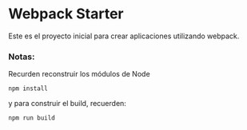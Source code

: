 # Webpack Starter

Este es el proyecto inicial para crear aplicaciones utilizando webpack.
### Notas:
Recurden reconstruir los módulos de Node
```
npm install
```
y para construir el build, recuerden:

```
npm run build
```